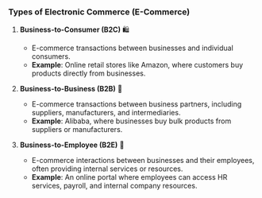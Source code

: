 ### Types of Electronic Commerce (E-Commerce)

1. **Business-to-Consumer (B2C)** 🛍️  
   - E-commerce transactions between businesses and individual consumers.  
   - **Example**: Online retail stores like Amazon, where customers buy products directly from businesses.

2. **Business-to-Business (B2B)** 🔗  
   - E-commerce transactions between business partners, including suppliers, manufacturers, and intermediaries.  
   - **Example**: Alibaba, where businesses buy bulk products from suppliers or manufacturers.

3. **Business-to-Employee (B2E)** 💼  
   - E-commerce interactions between businesses and their employees, often providing internal services or resources.  
   - **Example**: An online portal where employees can access HR services, payroll, and internal company resources.
